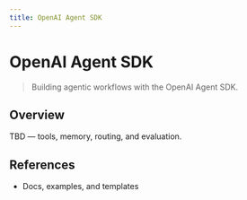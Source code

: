 ```yaml
---
title: OpenAI Agent SDK
---
```


# OpenAI Agent SDK

> Building agentic workflows with the OpenAI Agent SDK.

## Overview

TBD — tools, memory, routing, and evaluation.

## References

- Docs, examples, and templates

